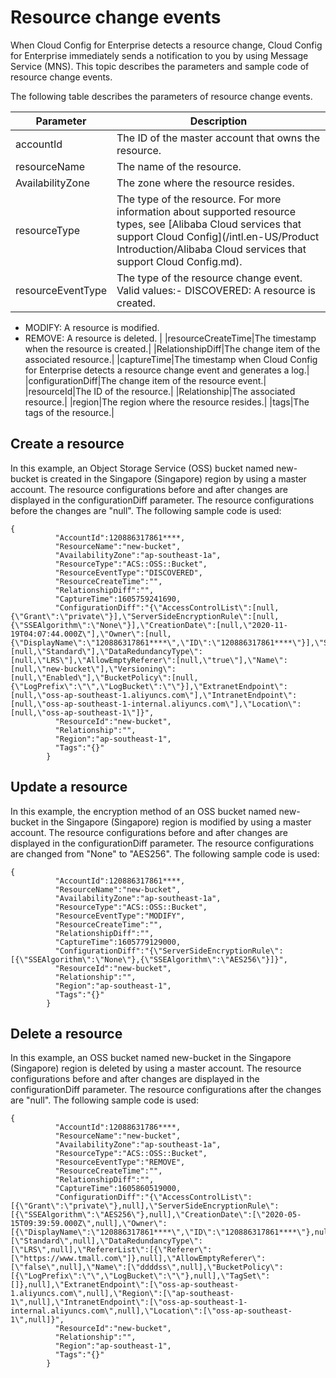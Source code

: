 # Resource change events

When Cloud Config for Enterprise detects a resource change, Cloud Config for Enterprise immediately sends a notification to you by using Message Service \(MNS\). This topic describes the parameters and sample code of resource change events.

The following table describes the parameters of resource change events.

|Parameter|Description|
|---------|-----------|
|accountId|The ID of the master account that owns the resource.|
|resourceName|The name of the resource.|
|AvailabilityZone|The zone where the resource resides.|
|resourceType|The type of the resource. For more information about supported resource types, see [Alibaba Cloud services that support Cloud Config](/intl.en-US/Product Introduction/Alibaba Cloud services that support Cloud Config.md).|
|resourceEventType|The type of the resource change event. Valid values:-   DISCOVERED: A resource is created.
-   MODIFY: A resource is modified.
-   REMOVE: A resource is deleted. |
|resourceCreateTime|The timestamp when the resource is created.|
|RelationshipDiff|The change item of the associated resource.|
|captureTime|The timestamp when Cloud Config for Enterprise detects a resource change event and generates a log.|
|configurationDiff|The change item of the resource event.|
|resourceId|The ID of the resource.|
|Relationship|The associated resource.|
|region|The region where the resource resides.|
|tags|The tags of the resource.|

## Create a resource

In this example, an Object Storage Service \(OSS\) bucket named new-bucket is created in the Singapore \(Singapore\) region by using a master account. The resource configurations before and after changes are displayed in the configurationDiff parameter. The resource configurations before the changes are "null". The following sample code is used:

```
{
          "AccountId":120886317861****,
          "ResourceName":"new-bucket",
          "AvailabilityZone":"ap-southeast-1a",
          "ResourceType":"ACS::OSS::Bucket",
          "ResourceEventType":"DISCOVERED",
          "ResourceCreateTime":"",
          "RelationshipDiff":"",
          "CaptureTime":1605759241690,
          "ConfigurationDiff":"{\"AccessControlList\":[null,{\"Grant\":\"private\"}],\"ServerSideEncryptionRule\":[null,{\"SSEAlgorithm\":\"None\"}],\"CreationDate\":[null,\"2020-11-19T04:07:44.000Z\"],\"Owner\":[null,{\"DisplayName\":\"120886317861****\",\"ID\":\"120886317861****\"}],\"StorageClass\":[null,\"Standard\"],\"DataRedundancyType\":[null,\"LRS\"],\"AllowEmptyReferer\":[null,\"true\"],\"Name\":[null,\"new-bucket\"],\"Versioning\":[null,\"Enabled\"],\"BucketPolicy\":[null,{\"LogPrefix\":\"\",\"LogBucket\":\"\"}],\"ExtranetEndpoint\":[null,\"oss-ap-southeast-1.aliyuncs.com\"],\"IntranetEndpoint\":[null,\"oss-ap-southeast-1-internal.aliyuncs.com\"],\"Location\":[null,\"oss-ap-southeast-1\"]}",
          "ResourceId":"new-bucket",
          "Relationship":"",
          "Region":"ap-southeast-1",
          "Tags":"{}"
        }
```

## Update a resource

In this example, the encryption method of an OSS bucket named new-bucket in the Singapore \(Singapore\) region is modified by using a master account. The resource configurations before and after changes are displayed in the configurationDiff parameter. The resource configurations are changed from "None" to "AES256". The following sample code is used:

```
{
          "AccountId":120886317861****,
          "ResourceName":"new-bucket",
          "AvailabilityZone":"ap-southeast-1a",
          "ResourceType":"ACS::OSS::Bucket",
          "ResourceEventType":"MODIFY",
          "ResourceCreateTime":"",
          "RelationshipDiff":"",
          "CaptureTime":1605779129000,
          "ConfigurationDiff":"{\"ServerSideEncryptionRule\":[{\"SSEAlgorithm\":\"None\"},{\"SSEAlgorithm\":\"AES256\"}]}",
          "ResourceId":"new-bucket",
          "Relationship":"",
          "Region":"ap-southeast-1",
          "Tags":"{}"
        }
```

## Delete a resource

In this example, an OSS bucket named new-bucket in the Singapore \(Singapore\) region is deleted by using a master account. The resource configurations before and after changes are displayed in the configurationDiff parameter. The resource configurations after the changes are "null". The following sample code is used:

```
{
          "AccountId":12088631786****,
          "ResourceName":"new-bucket",
          "AvailabilityZone":"ap-southeast-1a",
          "ResourceType":"ACS::OSS::Bucket",
          "ResourceEventType":"REMOVE",
          "ResourceCreateTime":"",
          "RelationshipDiff":"",
          "CaptureTime":1605860519000,
          "ConfigurationDiff":"{\"AccessControlList\":[{\"Grant\":\"private\"},null],\"ServerSideEncryptionRule\":[{\"SSEAlgorithm\":\"AES256\"},null],\"CreationDate\":[\"2020-05-15T09:39:59.000Z\",null],\"Owner\":[{\"DisplayName\":\"120886317861****\",\"ID\":\"120886317861****\"},null],\"StorageClass\":[\"Standard\",null],\"DataRedundancyType\":[\"LRS\",null],\"RefererList\":[{\"Referer\":[\"https://www.tmall.com\"]},null],\"AllowEmptyReferer\":[\"false\",null],\"Name\":[\"ddddss\",null],\"BucketPolicy\":[{\"LogPrefix\":\"\",\"LogBucket\":\"\"},null],\"TagSet\":[]},null],\"ExtranetEndpoint\":[\"oss-ap-southeast-1.aliyuncs.com\",null],\"Region\":[\"ap-southeast-1\",null],\"IntranetEndpoint\":[\"oss-ap-southeast-1-internal.aliyuncs.com\",null],\"Location\":[\"oss-ap-southeast-1\",null]}",
          "ResourceId":"new-bucket",
          "Relationship":"",
          "Region":"ap-southeast-1",
          "Tags":"{}"
        }
```

